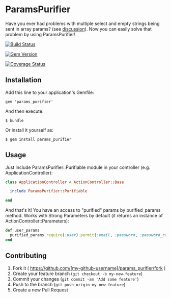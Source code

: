 # ParamsPurifier

Have you ever had problems with multiple select and empty strings being sent in array params? (see [discussion](http://stackoverflow.com/questions/8929230/why-is-the-first-element-always-blank-in-my-rails-multi-select-using-an-embedde/)). Now you can easily solve that problem by using ParamsPurifier!

[![Build Status](https://travis-ci.org/Azdaroth/params_purifier.svg)](https://travis-ci.org/Azdaroth/params_purifier)

[![Gem Version](https://badge.fury.io/rb/params_purifier.svg)](http://badge.fury.io/rb/params_purifier)

[![Coverage Status](https://coveralls.io/repos/Azdaroth/params_purifier/badge.png?branch=master)](https://coveralls.io/r/Azdaroth/params_purifier?branch=master)



## Installation

Add this line to your application's Gemfile:

    gem 'params_purifier'

And then execute:

    $ bundle

Or install it yourself as:

    $ gem install params_purifier

## Usage

Just include ParamsPurifier::Purifiable module in your controller (e.g. ApplicationController):

``` ruby
class ApplicationController < ActionController::Base

  include ParamsPurifier::Purifiable

end
```

And that's it! You have an access to "purified" params by purified_params method. Works with Strong Parameters by default (it returns an instance of ActionController::Parameters):

``` ruby
def user_params
  purified_params.require(:user).permit(:email, :password, :password_confirmation)
end
```


## Contributing

1. Fork it ( https://github.com/[my-github-username]/params_purifier/fork )
2. Create your feature branch (`git checkout -b my-new-feature`)
3. Commit your changes (`git commit -am 'Add some feature'`)
4. Push to the branch (`git push origin my-new-feature`)
5. Create a new Pull Request
